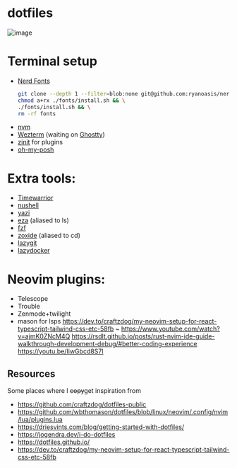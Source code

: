 # dotfiles

![image](https://github.com/user-attachments/assets/1195d50b-6034-44f4-9e92-8e1b34b5deaf)


# Terminal setup
- [Nerd Fonts](https://github.com/ryanoasis/nerd-fonts)
  ```zsh
  git clone --depth 1 --filter=blob:none git@github.com:ryanoasis/nerd-fonts fonts &&
  chmod a+rx ./fonts/install.sh && \
  ./fonts/install.sh && \
  rm -rf fonts
  ```
- [nvm](https://github.com/nvm-sh/nvm#installing-and-updating)
- [Wezterm](https://wezfurlong.org/wezterm/index.html) (waiting on [Ghostty](https://ghostty.org/))
- [zinit](https://github.com/zdharma-continuum/zinit) for plugins
- [oh-my-posh](https://ohmyposh.dev/)

# Extra tools:
- [Timewarrior](https://timewarrior.net/docs/tutorial/)
- [nushell](https://www.nushell.sh/)
- [yazi](https://github.com/sxyazi/yazi)
- [eza](https://github.com/eza-community/eza/tree/main) (aliased to ls)
- [fzf](https://github.com/junegunn/fzf)
- [zoxide](https://github.com/ajeetdsouza/zoxide#installation) (aliased to cd)
- [lazygit](https://github.com/jesseduffield/lazygit)
- [lazydocker](https://github.com/jesseduffield/lazydocker)

# Neovim plugins:
- Telescope
- Trouble
- Zenmode+twilight
- mason for lsps
https://dev.to/craftzdog/my-neovim-setup-for-react-typescript-tailwind-css-etc-58fb ~ https://www.youtube.com/watch?v=ajmK0ZNcM4Q
https://rsdlt.github.io/posts/rust-nvim-ide-guide-walkthrough-development-debug/#better-coding-experience
https://youtu.be/IiwGbcd8S7I

## Resources
Some places where I ~~copy~~get inspiration from 
- https://github.com/craftzdog/dotfiles-public
- https://github.com/wbthomason/dotfiles/blob/linux/neovim/.config/nvim/lua/plugins.lua
- https://driesvints.com/blog/getting-started-with-dotfiles/
- https://jogendra.dev/i-do-dotfiles
- https://dotfiles.github.io/
- https://dev.to/craftzdog/my-neovim-setup-for-react-typescript-tailwind-css-etc-58fb
